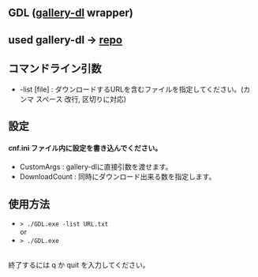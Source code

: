 ## GDL ([gallery-dl](https://github.com/mikf/gallery-dl) wrapper)

## used gallery-dl -> [repo](https://github.com/mikf/gallery-dl)

## コマンドライン引数
- -list [file] : ダウンロードするURLを含むファイルを指定してください。(カンマ スペース 改行, 区切りに対応)

## 設定

#### cnf.ini ファイル内に設定を書き込んでください。

- CustomArgs : gallery-dlに直接引数を渡せます。
- DownloadCount : 同時にダウンロード出来る数を指定します。

## 使用方法
- ```> ./GDL.exe -list URL.txt```  
or  
- ```> ./GDL.exe```

<br>
終了するには q か quit を入力してください。
